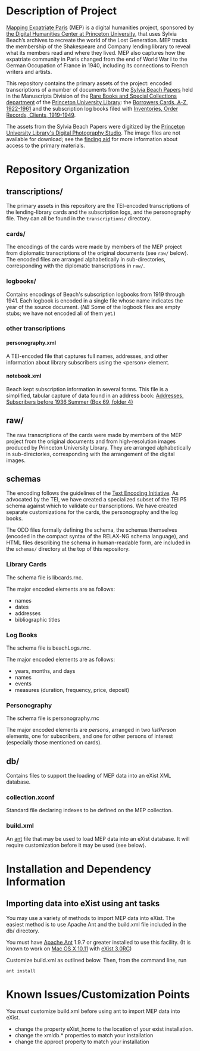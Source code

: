 Description of Project
======================

[Mapping Expatriate Paris](http://mep.princeton.edu/) (MEP) is a digital
humanities project, sponsored by [the Digital Humanities Center at
Princeton University](http://digitalhumanities.princeton.edu/), that
uses Sylvia Beach’s archives to recreate the world of the Lost
Generation. MEP tracks the membership of the Shakespeare and Company
lending library to reveal what its members read and where they lived.
MEP also captures how the expatriate community in Paris changed from the
end of World War I to the German Occupation of France in 1940, including
its connections to French writers and artists.

This repository contains the primary assets of the project: encoded
transcriptions of a number of documents from the [Sylvia Beach
Papers](http://findingaids.princeton.edu/collections/C0108/) held in the
Manuscripts Division of the [Rare Books and Special Collections
department](http://rbsc.princeton.edu/) of the [Princeton University
Library](http://library.princeton.edu): the [Borrowers Cards, A-Z, 1922-1961](http://findingaids.princeton.edu/collections/C0108/c00584) and the
subscription log books filed with [Inventories, Order Records, Clients, 1919-1949](http://findingaids.princeton.edu/collections/C0108/c02186).

The assets from the Sylvia Beach Papers were digitized by the
[Princeton University Library's Digital Photography Studio](http://library.princeton.edu/division/digital-studio). The
image files are not available for download; see the
[finding aid](http://findingaids.princeton.edu/collections/C0108/) for
more information about access to the primary materials.

Repository Organization
=======================

transcriptions/
---------------

The primary assets in this repository are the TEI-encoded transcriptions
of the lending-library cards and the subscription logs, and the
personography file. They can all be found in the `transcriptions/`
directory.

### cards/

The encodings of the cards were made by members of the MEP project from
diplomatic transcriptions of the original documents (see `raw/` below).
The encoded files are arranged alphabetically in sub-directories,
corresponding with the diplomatic transcriptions in `raw/`.

### logbooks/

Contains encodings of Beach's subscription logbooks from 1919 through
1941. Each logbook is encoded in a single file whose name indicates
the year of the source document. (*NB* Some of the logbook files are
empty stubs; we have not encoded all of them yet.)

### other transcriptions

#### personography.xml

A TEI-encoded file that captures full names, addresses, and other
information about library subscribers using the &lt;person&gt; element.

#### notebook.xml

Beach kept subscription information in several forms. This file is a
simplified, tabular capture of data found in an address book: [Addresses, Subscribers before 1936 Summer (Box 69, folder 4)](http://findingaids.princeton.edu/collections/C0108/c02210)


raw/
----

The raw transcriptions of the cards were made by members of the MEP
project from the original documents and from high-resolution images
produced by Princeton University Library. They are arranged
alphabetically in sub-directories, corresponding with the arrangement of
the digital images.

schemas
-------

The encoding follows the guidelines of the [Text Encoding
Initiative](http://www.tei-c.org). As advocated by the TEI, we have
created a specialized subset of the TEI P5 schema against which to
validate our transcriptions. We have created separate customizations for
the cards, the personography and the log books.

The ODD files formally defining the schema, the schemas themselves
(encoded in the compact syntax of the RELAX-NG schema language), and
HTML files describing the schema in human-readable form, are included in
the `schemas/` directory at the top of this repository.

### Library Cards

The schema file is libcards.rnc.

The major encoded elements are as follows:

-   names
-   dates
-   addresses
-   bibliographic titles

### Log Books

The schema file is beachLogs.rnc.

The major encoded elements are as follows:

-  years, months, and days
-  names
-  events
-  measures (duration, frequency, price, deposit)

### Personography

The schema file is personography.rnc

The major encoded elements are *persons*, arranged in two *listPerson* elements, one for subscribers, and one for other persons of interest (especially those mentioned on cards).

db/
---

Contains files to support the loading of MEP data into an eXist XML
database.

### collection.xconf

Standard file declaring indexes to be defined on the MEP collection.

### build.xml

An [ant](http://ant.apache.org/) file that may be used to load MEP data into an eXist database. It
will require customization before it may be used (see below).

Installation and Dependency Information
=======================================


Importing data into eXist using ant tasks
-----------------------------------------

You may use a variety of methods to import MEP data into eXist.  The
easiest method is to use Apache Ant and the build.xml file included in
the db/ directory.


You must have [Apache Ant](http://ant.apache.org/) 1.9.7 or greater installed to use this
facility. (It is known to work on [Mac OS X 10.11](http://www.apple.com/osx/) with [eXist 3.0RC](https://bintray.com/existdb/releases/exist/3.0.RC1/view/files#files/))

Customize build.xml as outlined below.  Then, from the command line, run

`ant install`


Known Issues/Customization Points
=================================

You *must* customize build.xml before using ant to import MEP data into eXist.

-   change the property eXist_home to the location of your
    exist installation.
-   change the xmldb.\* properties to match your installation
-   change the approot property to match your installation

